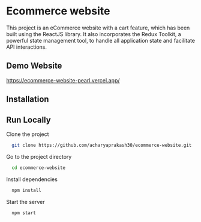 
# Ecommerce website 

This project is an eCommerce website with a cart feature, which has been built using the ReactJS library. It also incorporates the Redux Toolkit, a powerful state management tool, to handle all application state and facilitate API interactions.



## Demo Website

https://ecommerce-website-pearl.vercel.app/


## Installation


## Run Locally

Clone the project

```bash
  git clone https://github.com/acharyaprakash30/ecommerce-website.git
```

Go to the project directory

```bash
  cd ecommerce-website
```

Install dependencies

```bash
  npm install
```

Start the server

```bash
  npm start
```

